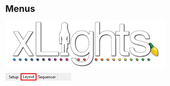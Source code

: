 # Menus

![](../../.gitbook/assets/xlights-logo.png)

![](../../.gitbook/assets/image%20%28506%29.png)

